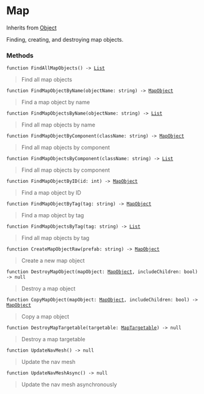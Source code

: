 # Map
Inherits from [Object](../objects/Object.md)

Finding, creating, and destroying map objects.

### Methods
<pre class="language-typescript"><code class="lang-typescript">function FindAllMapObjects() -> <a data-footnote-ref href="#user-content-fn-14">List</a></code></pre>
> Find all map objects
> 
<pre class="language-typescript"><code class="lang-typescript">function FindMapObjectByName(objectName: string) -> <a data-footnote-ref href="#user-content-fn-17">MapObject</a></code></pre>
> Find a map object by name
> 
<pre class="language-typescript"><code class="lang-typescript">function FindMapObjectsByName(objectName: string) -> <a data-footnote-ref href="#user-content-fn-14">List</a></code></pre>
> Find all map objects by name
> 
<pre class="language-typescript"><code class="lang-typescript">function FindMapObjectByComponent(className: string) -> <a data-footnote-ref href="#user-content-fn-17">MapObject</a></code></pre>
> Find all map objects by component
> 
<pre class="language-typescript"><code class="lang-typescript">function FindMapObjectsByComponent(className: string) -> <a data-footnote-ref href="#user-content-fn-14">List</a></code></pre>
> Find all map objects by component
> 
<pre class="language-typescript"><code class="lang-typescript">function FindMapObjectByID(id: int) -> <a data-footnote-ref href="#user-content-fn-17">MapObject</a></code></pre>
> Find a map object by ID
> 
<pre class="language-typescript"><code class="lang-typescript">function FindMapObjectByTag(tag: string) -> <a data-footnote-ref href="#user-content-fn-17">MapObject</a></code></pre>
> Find a map object by tag
> 
<pre class="language-typescript"><code class="lang-typescript">function FindMapObjectsByTag(tag: string) -> <a data-footnote-ref href="#user-content-fn-14">List</a></code></pre>
> Find all map objects by tag
> 
<pre class="language-typescript"><code class="lang-typescript">function CreateMapObjectRaw(prefab: string) -> <a data-footnote-ref href="#user-content-fn-17">MapObject</a></code></pre>
> Create a new map object
> 
<pre class="language-typescript"><code class="lang-typescript">function DestroyMapObject(mapObject: <a data-footnote-ref href="#user-content-fn-17">MapObject</a>, includeChildren: bool) -> null</code></pre>
> Destroy a map object
> 
<pre class="language-typescript"><code class="lang-typescript">function CopyMapObject(mapObject: <a data-footnote-ref href="#user-content-fn-17">MapObject</a>, includeChildren: bool) -> <a data-footnote-ref href="#user-content-fn-17">MapObject</a></code></pre>
> Copy a map object
> 
<pre class="language-typescript"><code class="lang-typescript">function DestroyMapTargetable(targetable: <a data-footnote-ref href="#user-content-fn-18">MapTargetable</a>) -> null</code></pre>
> Destroy a map targetable
> 
<pre class="language-typescript"><code class="lang-typescript">function UpdateNavMesh() -> null</code></pre>
> Update the nav mesh
> 
<pre class="language-typescript"><code class="lang-typescript">function UpdateNavMeshAsync() -> null</code></pre>
> Update the nav mesh asynchronously
> 

[^0]: [Camera](../static/Camera.md)
[^1]: [Character](../objects/Character.md)
[^2]: [Collider](../objects/Collider.md)
[^3]: [Collision](../objects/Collision.md)
[^4]: [Color](../objects/Color.md)
[^5]: [Convert](../static/Convert.md)
[^6]: [Cutscene](../static/Cutscene.md)
[^7]: [Dict](../objects/Dict.md)
[^8]: [Game](../static/Game.md)
[^9]: [Human](../objects/Human.md)
[^10]: [Input](../static/Input.md)
[^11]: [Json](../static/Json.md)
[^12]: [LineCastHitResult](../objects/LineCastHitResult.md)
[^13]: [LineRenderer](../objects/LineRenderer.md)
[^14]: [List](../objects/List.md)
[^15]: [Locale](../objects/Locale.md)
[^16]: [Map](../static/Map.md)
[^17]: [MapObject](../objects/MapObject.md)
[^18]: [MapTargetable](../objects/MapTargetable.md)
[^19]: [Math](../static/Math.md)
[^20]: [Network](../static/Network.md)
[^21]: [NetworkView](../objects/NetworkView.md)
[^22]: [PersistentData](../static/PersistentData.md)
[^23]: [Physics](../static/Physics.md)
[^24]: [Player](../objects/Player.md)
[^25]: [Quaternion](../objects/Quaternion.md)
[^26]: [Random](../objects/Random.md)
[^27]: [Range](../objects/Range.md)
[^28]: [RoomData](../static/RoomData.md)
[^29]: [Set](../objects/Set.md)
[^30]: [Shifter](../objects/Shifter.md)
[^31]: [String](../static/String.md)
[^32]: [Time](../static/Time.md)
[^33]: [Titan](../objects/Titan.md)
[^34]: [Transform](../objects/Transform.md)
[^35]: [UI](../static/UI.md)
[^36]: [Vector2](../objects/Vector2.md)
[^37]: [Vector3](../objects/Vector3.md)
[^38]: [Object](../objects/Object.md)
[^39]: [Component](../objects/Component.md)
